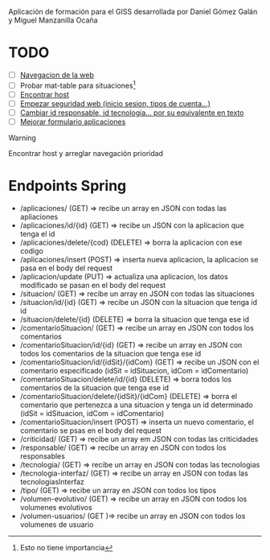 Aplicación de formación para el GISS desarrollada por Daniel Gómez Galán y Miguel Manzanilla Ocaña

# TODO
  - [ ] [Navegacion de la web](https://github.com/miguelmanzanillaocana/formacion/issues/2)
  - [ ] Probar mat-table para situaciones[^1]
  - [ ] [Encontrar host](https://github.com/miguelmanzanillaocana/formacion/issues/5)
  - [ ] [Empezar seguridad web (inicio sesion, tipos de cuenta...)](https://github.com/miguelmanzanillaocana/formacion/issues/4)
  - [ ] [Cambiar id responsable, id tecnologia... por su equivalente en texto](https://github.com/miguelmanzanillaocana/formacion/issues/3)
  - [ ] [Mejorar formulario aplicaciones](https://github.com/miguelmanzanillaocana/formacion/issues/5)

> [!WARNING]
> Encontrar host y arreglar navegación prioridad

# Endpoints Spring
  - /aplicaciones/ (GET) => recibe un array en JSON con todas las apliaciones
  - /aplicaciones/id/{id} (GET) => recibe un JSON con la aplicacion que tenga el id
  - /aplicaciones/delete/{cod} (DELETE) => borra la aplicacion con ese codigo
  - /aplicaciones/insert (POST) => inserta nueva aplicacion, la aplicacion se pasa en el body del request
  - /aplicacion/update (PUT) => actualiza una aplicacion, los datos modificado se pasan en el body del request
  - /situacion/ (GET) => recibe un array en JSON con todas las situaciones
  - /situacion/id/{id} (GET) => recibe un JSON con la situacion que tenga id id
  - /situacion/delete/{id} (DELETE) => borra la situacion que tenga ese id
  - /comentarioSituacion/ (GET) => recibe un array en JSON con todos los comentarios
  - /comentarioSituacion/id/{id} (GET) => recibe un array en JSON con todos los comentarios de la situacion que tenga ese id
  - /comentarioSituacion/id/{idSit}/{idCom} (GET) => recibe un JSON con el comentario especificado (idSit = idSituacion, idCom = idComentario)
  - /comentarioSituacion/delete/id/{id} (DELETE) => borra todos los comentarios de la situacion que tenga ese id
  - /comentarioSituacion/delete/{idSit}/{idCom} (DELETE) => borra el comentario que pertenezca a una situacion y tenga un id determinado (idSit = idSituacion, idCom = idComentario)
  - /comentarioSituacion/insert (POST) => inserta un nuevo comentario, el comentario se psas en el body del request
  - /criticidad/ (GET) => recibe un array em JSON con todas las criticidades
  - /responsable/ (GET) => recibe un array en JSON con todos los responsables
  - /tecnologia/ (GET) => recibe un array en JSON con todas las tecnologias
  - /tecnologia-interfaz/ (GET) => recibe un array en JSON con todas las tecnologiasInterfaz
  - /tipo/ (GET) => recibe un array en JSON con todos los tipos
  - /volumen-evolutivo/ (GET) => recibe un array en JSON con todos los volumenes evolutivos
  - /volumen-usuarios/ (GET )=> recibe un array en JSON con todos los volumenes de usuario


[^1]: Esto no tiene importancia
